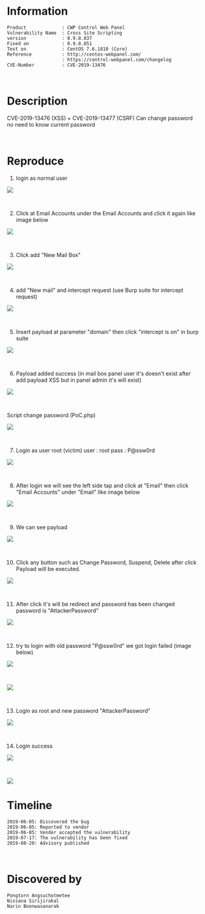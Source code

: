 # Information
```
Product             : CWP Control Web Panel
Vulnerability Name  : Cross Site Scripting
version             : 0.9.8.837
Fixed on            : 0.9.8.851
Test on             : CentOS 7.6.1810 (Core)
Reference           : http://centos-webpanel.com/
                    : https://control-webpanel.com/changelog
CVE-Number          : CVE-2019-13476
```
<br>

# Description

CVE-2019-13476 (XSS) + CVE-2019-13477 (CSRF) Can change password no need to know current password 

<br>

# Reproduce

1. login as normal user

<kbd>![](resources/CVE-2019-13477.md/2019-08-20-15-56-55.png)</kbd>

<br>

2. Click at Email Accounts under the Email Accounts and click it again like image below

<kbd>![](resources/CVE-2019-13477.md/2019-08-20-15-57-06.png)</kbd>

<br>

3. Click add "New Mail Box" 

<kbd>![](resources/CVE-2019-13477.md/2019-08-20-15-57-14.png)</kbd>

<br>

4. add "New mail" and intercept request (use Burp suite for intercept request)

<kbd>![](resources/CVE-2019-13477.md/2019-08-20-15-57-23.png)</kbd>

<br>

5. Insert payload at parameter "domain" then click "intercept is on" in burp suite

<kbd>![](resources/CVE-2019-13477.md/2019-08-20-15-57-36.png)</kbd>

<br>

6. Payload added success (in mail box panel user it's doesn't exist after add payload XSS but in panel admin it's will exist)

<kbd>![](resources/CVE-2019-13477.md/2019-08-20-15-57-55.png)</kbd>

<br>

Script change password (PoC.php)

<kbd>![](resources/CVE-2019-13477.md/2019-08-20-15-58-03.png)</kbd>

<br>

7. Login as user root (victim) 
user : root
pass : P@ssw0rd

<kbd>![](resources/CVE-2019-13477.md/2019-08-20-15-58-17.png)</kbd>

<br>

8. After login we will see the left side tap and click at "Email" then click "Email Accounts" under "Email" like image below

<kbd>![](resources/CVE-2019-13477.md/2019-08-20-15-58-27.png)</kbd>

<br>

9. We can see payload 

<kbd>![](resources/CVE-2019-13477.md/2019-08-20-15-58-34.png)</kbd>

<br>

10. Click any button such as Change Password, Suspend, Delete after click Payload will be executed.

<kbd>![](resources/CVE-2019-13477.md/2019-08-20-15-58-42.png)</kbd>

<br>

11. After click it's will be redirect and password has been changed password is "AttackerPassword" 

<kbd>![](resources/CVE-2019-13477.md/2019-08-20-15-58-49.png)</kbd>

<br>

12. try to login with old password "P@ssw0rd" we got login failed (image below)

<kbd>![](resources/CVE-2019-13477.md/2019-08-20-15-58-58.png)</kbd>

<br>

<kbd>![](resources/CVE-2019-13477.md/2019-08-20-15-59-04.png)</kbd>

<br>

13.  Login as root and new password "AttackerPassword"

<kbd>![](resources/CVE-2019-13477.md/2019-08-20-15-59-15.png)</kbd>

<br>

14. Login success

<kdb>![](resources/CVE-2019-13477.md/2019-08-20-15-59-21.png)</kbd>

<br>

<kbd>![](resources/CVE-2019-13477.md/2019-08-20-15-59-27.png)</kbd>

# Timeline
```
2019-06-05: Discovered the bug
2019-06-05: Reported to vendor
2019-06-05: Vender accepted the vulnerability
2019-07-17: The vulnerability has been fixed
2019-08-20: Advisory published
```

<br>

# Discovered by
```
Pongtorn Angsuchotmetee
Nissana Sirijirakal 
Narin Boonwasanarak
```